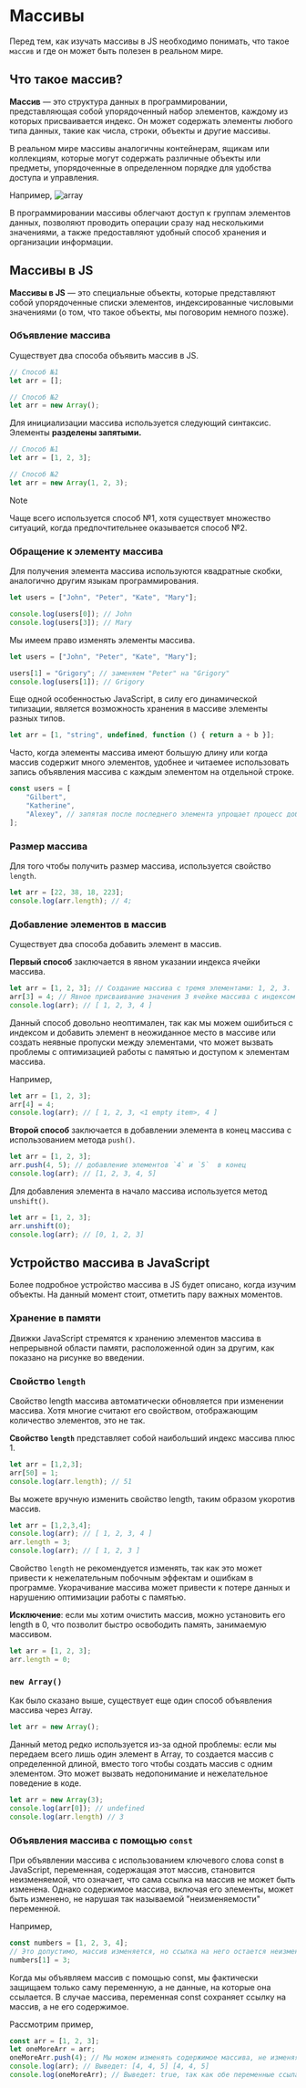 # Массивы

Перед тем, как изучать массивы в JS необходимо понимать, что такое `массив` и где он может быть полезен в реальном мире.

## Что такое массив?

**Массив** — это структура данных в программировании, представляющая собой упорядоченный набор элементов, каждому из которых присваивается индекс.  Он может содержать элементы любого типа данных, такие как числа, строки, объекты и другие массивы.

В реальном мире массивы аналогичны контейнерам, ящикам или коллекциям, которые могут содержать различные объекты или предметы, упорядоченные в определенном порядке для удобства доступа и управления.

Например,
![array](../../_images/array.png)

В программировании массивы облегчают доступ к группам элементов данных, позволяют проводить операции сразу над несколькими значениями, а также предоставляют удобный способ хранения и организации информации.

## Массивы в JS

**Массивы в JS** — это специальные объекты, которые представляют собой упорядоченные списки элементов, индексированные числовыми значениями (о том, что такое объекты, мы поговорим немного позже).

### Объявление массива

Существует два способа объявить массив в JS.
```js
// Способ №1
let arr = [];

// Способ №2
let arr = new Array();
```

Для инициализации массива используется следующий синтаксис. Элементы **разделены запятыми.**
```js
// Способ №1
let arr = [1, 2, 3];

// Способ №2
let arr = new Array(1, 2, 3);
```

> [!NOTE]
> Чаще всего используется способ №1, хотя существует множество ситуаций, когда предпочтительнее оказывается способ №2.

### Обращение к элементу массива

Для получения элемента массива  используются квадратные скобки, аналогично другим языкам программирования.
```js
let users = ["John", "Peter", "Kate", "Mary"];

console.log(users[0]); // John
console.log(users[3]); // Mary
```

Мы имеем право изменять элементы массива.
```js
let users = ["John", "Peter", "Kate", "Mary"];

users[1] = "Grigory"; // заменяем "Peter" на "Grigory"
console.log(users[1]); // Grigory
```

Еще одной особенностью JavaScript, в силу его динамической типизации, является возможность хранения в массиве элементы разных типов.
```js
let arr = [1, "string", undefined, function () { return a + b }];
```

Часто, когда элементы массива имеют большую длину или когда массив содержит много элементов, удобнее и читаемее использовать запись объявления массива с каждым элементом на отдельной строке.
```js
const users = [
    "Gilbert",
    "Katherine",
    "Alexey", // запятая после последнего элемента упрощает процесс добавления/удаления элементов.
];
```

### Размер массива

Для того чтобы получить размер массива, используется свойство `length`.
```js
let arr = [22, 38, 18, 223];
console.log(arr.length); // 4;
```

### Добавление элементов в массив

Существует два способа добавить элемент в массив. 

**Первый способ** заключается в явном указании индекса ячейки массива.
```js
let arr = [1, 2, 3]; // Создание массива с тремя элементами: 1, 2, 3.
arr[3] = 4; // Явное присваивание значения 3 ячейке массива с индексом 3.
console.log(arr); // [ 1, 2, 3, 4 ]
```
Данный способ довольно неоптимален, так как мы можем ошибиться с индексом и добавить элемент в неожиданное место в массиве или создать неявные пропуски между элементами, что может вызвать проблемы с оптимизацией работы с памятью и доступом к элементам массива.

Например,
```js
let arr = [1, 2, 3];
arr[4] = 4;
console.log(arr); // [ 1, 2, 3, <1 empty item>, 4 ]
```

**Второй способ** заключается в добавлении элемента в конец массива с использованием метода `push()`.
```js
let arr = [1, 2, 3];
arr.push(4, 5); // добавление элементов `4` и `5`  в конец
console.log(arr); // [1, 2, 3, 4, 5]
```

Для добавления элемента в начало массива используется метод `unshift()`.
```js
let arr = [1, 2, 3];
arr.unshift(0);
console.log(arr); // [0, 1, 2, 3]
```

## Устройство массива в JavaScript

Более подробное устройство массива в JS будет описано, когда изучим объекты. На данный момент стоит, отметить пару важных моментов.

### Хранение в памяти

Движки JavaScript стремятся к хранению элементов массива в непрерывной области памяти, расположенной один за другим, как показано на рисунке во введении.

### Свойство `length`

Свойство length массива автоматически обновляется при изменении массива. Хотя многие считают его свойством, отображающим количество элементов, это не так.

**Свойство `length`** представляет собой наибольший индекс массива плюс 1.
```js
let arr = [1,2,3];
arr[50] = 1;
console.log(arr.length); // 51
```

Вы можете вручную изменить свойство length, таким образом укоротив массив.
```js
let arr = [1,2,3,4];
console.log(arr); // [ 1, 2, 3, 4 ]
arr.length = 3;
console.log(arr); // [ 1, 2, 3 ]
```

Свойство `length` не рекомендуется изменять, так как это может привести к нежелательным побочным эффектам и ошибкам в программе. Укорачивание массива может привести к потере данных и нарушению оптимизации работы с памятью. 
 
**Исключение**: если мы хотим очистить массив, можно установить его length в 0, что позволит быстро освободить память, занимаемую массивом.
```js
let arr = [1, 2, 3];
arr.length = 0;
```

### `new Array()`

Как было сказано выше, существует еще один способ объявления массива через Array.
```js
let arr = new Array();
```

Данный метод редко используется из-за одной проблемы: если мы передаем всего лишь один элемент в Array, то создается массив с определенной длиной, вместо того чтобы создать массив с одним элементом. Это может вызвать недопонимание и нежелательное поведение в коде.

```js
let arr = new Array(3);
console.log(arr[0]); // undefined
console.log(arr.length) // 3
```

### Объявления массива с помощью `const`

При объявлении массива с использованием ключевого слова const в JavaScript, переменная, содержащая этот массив, становится неизменяемой, что означает, что сама ссылка на массив не может быть изменена. Однако содержимое массива, включая его элементы, может быть изменено, не нарушая так называемой "неизменяемости" переменной.

Например,
```js
const numbers = [1, 2, 3, 4];
// Это допустимо, массив изменяется, но ссылка на него остается неизменной
numbers[1] = 3;
```

Когда мы объявляем массив с помощью const, мы фактически защищаем только саму переменную, а не данные, на которые она ссылается. В случае массива, переменная const сохраняет ссылку на массив, а не его содержимое.

Рассмотрим пример,
```js
const arr = [1, 2, 3];
let oneMoreArr = arr;
oneMoreArr.push(4); // Мы можем изменять содержимое массива, не изменяя ссылку на него
console.log(arr); // Выведет: [4, 4, 5] [4, 4, 5]
console.log(oneMoreArr); // Выведет: true, так как обе переменные ссылаются на один и тот же массив
```
